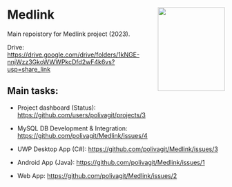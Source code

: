 # <img src="https://user-images.githubusercontent.com/80911118/232479149-6e1b5dc0-7010-460d-831b-1bd9d3fe6bcb.png" width="155" height="194" align="right"> Medlink
Main repoistory for Medlink project (2023).

Drive: https://drive.google.com/drive/folders/1kNGE-nnjWzz3GkoWWWPkcDfd2wF4k6vs?usp=share_link

## Main tasks:

 - Project dashboard (Status): https://github.com/users/polivagit/projects/3

 - MySQL DB Development & Integration: https://github.com/polivagit/Medlink/issues/4
 - UWP Desktop App (C#): https://github.com/polivagit/Medlink/issues/3
 - Android App (Java): https://github.com/polivagit/Medlink/issues/1
 - Web App: https://github.com/polivagit/Medlink/issues/2
